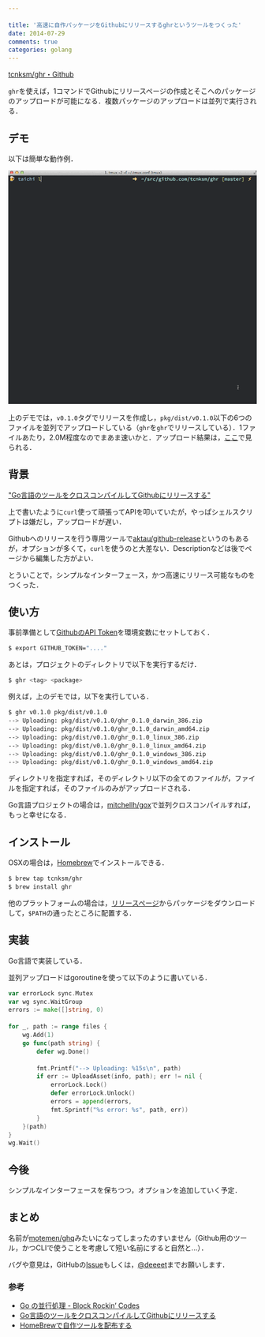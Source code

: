 ```yaml
---

title: '高速に自作パッケージをGithubにリリースするghrというツールをつくった'
date: 2014-07-29
comments: true
categories: golang
---
```


[tcnksm/ghr・Github](https://github.com/tcnksm/ghr)

`ghr`を使えば，1コマンドでGithubにリリースページの作成とそこへのパッケージのアップロードが可能になる．複数パッケージのアップロードは並列で実行される．

## デモ

以下は簡単な動作例．

<img src="/images/ghr.gif" class="image">

上のデモでは，`v0.1.0`タグでリリースを作成し，`pkg/dist/v0.1.0`以下の6つのファイルを並列でアップロードしている（`ghr`を`ghr`でリリースしている）．1ファイルあたり，2.0M程度なのでまあま速いかと．アップロード結果は，[ここ](https://github.com/tcnksm/ghr/releases/tag/v0.1.0)で見られる．

## 背景

["Go言語のツールをクロスコンパイルしてGithubにリリースする"](http://deeeet.com/writing/2014/07/23/github-release/)

上で書いたように`curl`使って頑張ってAPIを叩いていたが，やっぱシェルスクリプトは嫌だし，アップロードが遅い．

Githubへのリリースを行う専用ツールで[aktau/github-release](https://github.com/aktau/github-release)というのもあるが，オプションが多くて，`curl`を使うのと大差ない．Descriptionなどは後でページから編集した方がよい．

とういことで，シンプルなインターフェース，かつ高速にリリース可能なものをつくった．

## 使い方

事前準備として[GithubのAPI Token](https://github.com/settings/applications)を環境変数にセットしておく．

```bash
$ export GITHUB_TOKEN="...."
```

あとは，プロジェクトのディレクトリで以下を実行するだけ．

```bash
$ ghr <tag> <package>
```

例えば，上のデモでは，以下を実行している．

```bash
$ ghr v0.1.0 pkg/dist/v0.1.0
--> Uploading: pkg/dist/v0.1.0/ghr_0.1.0_darwin_386.zip
--> Uploading: pkg/dist/v0.1.0/ghr_0.1.0_darwin_amd64.zip
--> Uploading: pkg/dist/v0.1.0/ghr_0.1.0_linux_386.zip
--> Uploading: pkg/dist/v0.1.0/ghr_0.1.0_linux_amd64.zip
--> Uploading: pkg/dist/v0.1.0/ghr_0.1.0_windows_386.zip
--> Uploading: pkg/dist/v0.1.0/ghr_0.1.0_windows_amd64.zip
```

ディレクトリを指定すれば，そのディレクトリ以下の全てのファイルが，ファイルを指定すれば，そのファイルのみがアップロードされる．

Go言語プロジェクトの場合は，[mitchellh/gox](https://github.com/mitchellh/gox)で並列クロスコンパイルすれば，もっと幸せになる．

## インストール

OSXの場合は，[Homebrew]()でインストールできる．

```bash
$ brew tap tcnksm/ghr
$ brew install ghr
```

他のプラットフォームの場合は，[リリースページ](https://github.com/tcnksm/ghr/releases)からパッケージをダウンロードして，`$PATH`の通ったところに配置する．

## 実装

Go言語で実装している．

並列アップロードはgoroutineを使って以下のように書いている．

```go
var errorLock sync.Mutex
var wg sync.WaitGroup
errors := make([]string, 0)

for _, path := range files {
    wg.Add(1)
    go func(path string) {
        defer wg.Done()

        fmt.Printf("--> Uploading: %15s\n", path)
        if err := UploadAsset(info, path); err != nil {
            errorLock.Lock()
            defer errorLock.Unlock()
            errors = append(errors,
            fmt.Sprintf("%s error: %s", path, err))
        }
    }(path)
}
wg.Wait()

```

## 今後

シンプルなインターフェースを保ちつつ，オプションを追加していく予定．

## まとめ

名前が[motemen/ghq](https://github.com/motemen/ghq)みたいになってしまったのすいません（Github用のツール，かつCLIで使うことを考慮して短い名前にすると自然と...）．

バグや意見は，GitHubの[Issue](https://github.com/tcnksm/ghr/issues)もしくは，[@deeeet](https://twitter.com/deeeet)までお願いします．

### 参考

- [Go の並行処理 - Block Rockin’ Codes](http://jxck.hatenablog.com/entry/20130414/1365960707)
- [Go言語のツールをクロスコンパイルしてGithubにリリースする](http://deeeet.com/writing/2014/07/23/github-release/)
- [HomeBrewで自作ツールを配布する](http://deeeet.com/writing/2014/05/20/brew-tap/)
